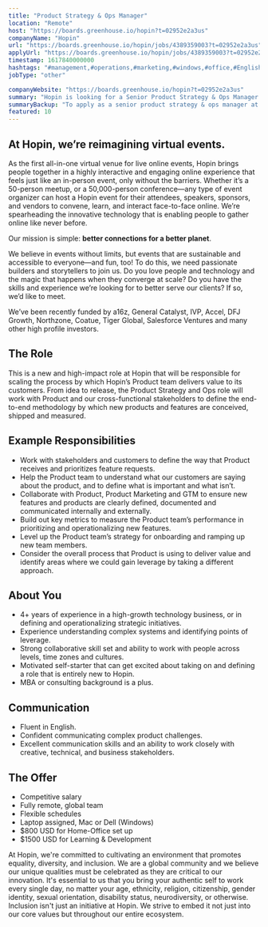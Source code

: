 ```yaml
---
title: "Product Strategy & Ops Manager"
location: "Remote"
host: "https://boards.greenhouse.io/hopin?t=02952e2a3us"
companyName: "Hopin"
url: "https://boards.greenhouse.io/hopin/jobs/4389359003?t=02952e2a3us"
applyUrl: "https://boards.greenhouse.io/hopin/jobs/4389359003?t=02952e2a3us#app"
timestamp: 1617840000000
hashtags: "#management,#operations,#marketing,#windows,#office,#English"
jobType: "other"

companyWebsite: "https://boards.greenhouse.io/hopin?t=02952e2a3us"
summary: "Hopin is looking for a Senior Product Strategy & Ops Manager that has 4+ years of experience in a high-growth technology business, or in defining and operationalizing strategic initiatives."
summaryBackup: "To apply as a senior product strategy & ops manager at Hopin, you preferably need to have some knowledge of: #management, #windows, #marketing."
featured: 10
---
```


## At Hopin, we’re reimagining virtual events.

As the first all-in-one virtual venue for live online events, Hopin brings people together in a highly interactive and engaging online experience that feels just like an in-person event, only without the barriers. Whether it’s a 50-person meetup, or a 50,000-person conference—any type of event organizer can host a Hopin event for their attendees, speakers, sponsors, and vendors to convene, learn, and interact face-to-face online. We’re spearheading the innovative technology that is enabling people to gather online like never before.

Our mission is simple: **better connections for a better planet**. 

We believe in events without limits, but events that are sustainable and accessible to everyone—and fun, too! To do this, we need passionate builders and storytellers to join us. Do you love people and technology and the magic that happens when they converge at scale? Do you have the skills and experience we’re looking for to better serve our clients? If so, we’d like to meet.

We’ve been recently funded by a16z, General Catalyst, IVP, Accel, DFJ Growth, Northzone, Coatue, Tiger Global, Salesforce Ventures and many other high profile investors.

## The Role

This is a new and high-impact role at Hopin that will be responsible for scaling the process by which Hopin’s Product team delivers value to its customers. From idea to release, the Product Strategy and Ops role will work with Product and our cross-functional stakeholders to define the end-to-end methodology by which new products and features are conceived, shipped and measured. 

## Example Responsibilities

*   Work with stakeholders and customers to define the way that Product receives and prioritizes feature requests. 
*   Help the Product team to understand what our customers are saying about the product, and to define what is important and what isn’t. 
*   Collaborate with Product, Product Marketing and GTM to ensure new features and products are clearly defined, documented and communicated internally and externally.
*   Build out key metrics to measure the Product team’s performance in prioritizing and operationalizing new features. 
*   Level up the Product team’s strategy for onboarding and ramping up new team members. 
*   Consider the overall process that Product is using to deliver value and identify areas where we could gain leverage by taking a different approach. 

## About You

*   4+ years of experience in a high-growth technology business, or in defining and operationalizing strategic initiatives. 
*   Experience understanding complex systems and identifying points of leverage. 
*   Strong collaborative skill set and ability to work with people across levels, time zones and cultures. 
*   Motivated self-starter that can get excited about taking on and defining a role that is entirely new to Hopin. 
*   MBA or consulting background is a plus. 

## Communication

*   Fluent in English.
*   Confident communicating complex product challenges.
*   Excellent communication skills and an ability to work closely with creative, technical, and business stakeholders.

## The Offer

*   Competitive salary
*   Fully remote, global team
*   Flexible schedules
*   Laptop assigned, Mac or Dell (Windows)
*   $800 USD for Home-Office set up
*   $1500 USD for Learning & Development

At Hopin, we're committed to cultivating an environment that promotes equality, diversity, and inclusion. We are a global community and we believe our unique qualities must be celebrated as they are critical to our innovation. It's essential to us that you bring your authentic self to work every single day, no matter your age, ethnicity, religion, citizenship, gender identity, sexual orientation, disability status, neurodiversity, or otherwise. Inclusion isn't just an initiative at Hopin. We strive to embed it not just into our core values but throughout our entire ecosystem.
